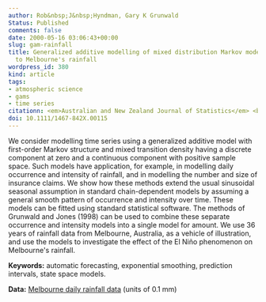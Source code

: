 ```yaml
---
author: Rob&nbsp;J&nbsp;Hyndman, Gary K Grunwald
Status: Published
comments: false
date: 2000-05-16 03:06:43+00:00
slug: gam-rainfall
title: Generalized additive modelling of mixed distribution Markov models with application
  to Melbourne's rainfall
wordpress_id: 380
kind: article
tags:
- atmospheric science
- gams
- time series
citationn: <em>Australian and New Zealand Journal of Statistics</em> <b>42</b>(2), 145-158
doi: 10.1111/1467-842X.00115
---
```




We consider modelling time series using a generalized additive model with first-order Markov structure and mixed transition density having a discrete component at zero and a continuous component with positive sample space. Such models have application, for example, in modelling daily occurrence and intensity of rainfall, and in modelling the number and size of insurance claims. We show how these methods extend the usual sinusoidal seasonal assumption in standard chain-dependent models by assuming a general smooth pattern of occurrence and intensity over time. These models can be fitted using standard statistical software. The methods of Grunwald and Jones (1998) can be used to combine these separate occurrence and intensity models into a single model for amount. We use 36 years of rainfall data from Melbourne, Australia, as a vehicle of illustration, and use the models to investigate the effect of the El Niño phenomenon on Melbourne's rainfall.

**Keywords:** automatic forecasting, exponential smoothing, prediction intervals, state space models.

**Data:** [Melbourne daily rainfall data](https://robjhyndman.com/tsdldata/data/rainfall.dat) (units of 0.1 mm)

